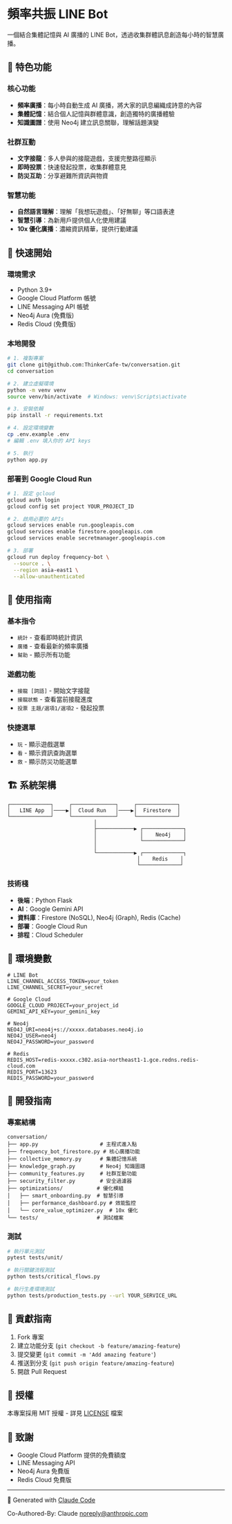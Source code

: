 # 頻率共振 LINE Bot

一個結合集體記憶與 AI 廣播的 LINE Bot，透過收集群體訊息創造每小時的智慧廣播。

## 🌟 特色功能

### 核心功能
- **頻率廣播**：每小時自動生成 AI 廣播，將大家的訊息編織成詩意的內容
- **集體記憶**：結合個人記憶與群體意識，創造獨特的廣播體驗
- **知識圖譜**：使用 Neo4j 建立訊息關聯，理解話題演變

### 社群互動
- **文字接龍**：多人參與的接龍遊戲，支援完整路徑顯示
- **即時投票**：快速發起投票，收集群體意見
- **防災互助**：分享避難所資訊與物資

### 智慧功能
- **自然語言理解**：理解「我想玩遊戲」、「好無聊」等口語表達
- **智慧引導**：為新用戶提供個人化使用建議
- **10x 優化廣播**：濃縮資訊精華，提供行動建議

## 🚀 快速開始

### 環境需求
- Python 3.9+
- Google Cloud Platform 帳號
- LINE Messaging API 帳號
- Neo4j Aura (免費版)
- Redis Cloud (免費版)

### 本地開發
```bash
# 1. 複製專案
git clone git@github.com:ThinkerCafe-tw/conversation.git
cd conversation

# 2. 建立虛擬環境
python -m venv venv
source venv/bin/activate  # Windows: venv\Scripts\activate

# 3. 安裝依賴
pip install -r requirements.txt

# 4. 設定環境變數
cp .env.example .env
# 編輯 .env 填入你的 API keys

# 5. 執行
python app.py
```

### 部署到 Google Cloud Run
```bash
# 1. 設定 gcloud
gcloud auth login
gcloud config set project YOUR_PROJECT_ID

# 2. 啟用必要的 APIs
gcloud services enable run.googleapis.com
gcloud services enable firestore.googleapis.com
gcloud services enable secretmanager.googleapis.com

# 3. 部署
gcloud run deploy frequency-bot \
  --source . \
  --region asia-east1 \
  --allow-unauthenticated
```

## 📖 使用指南

### 基本指令
- `統計` - 查看即時統計資訊
- `廣播` - 查看最新的頻率廣播
- `幫助` - 顯示所有功能

### 遊戲功能
- `接龍 [詞語]` - 開始文字接龍
- `接龍狀態` - 查看當前接龍進度
- `投票 主題/選項1/選項2` - 發起投票

### 快捷選單
- `玩` - 顯示遊戲選單
- `看` - 顯示資訊查詢選單
- `救` - 顯示防災功能選單

## 🏗️ 系統架構

```
┌─────────────┐     ┌──────────────┐     ┌─────────────┐
│   LINE App  │────▶│  Cloud Run   │────▶│  Firestore  │
└─────────────┘     └──────────────┘     └─────────────┘
                            │                     
                            ├────────────▶ ┌─────────────┐
                            │              │    Neo4j    │
                            │              └─────────────┘
                            │                     
                            └────────────▶ ┌─────────────┐
                                          │    Redis    │
                                          └─────────────┘
```

### 技術棧
- **後端**：Python Flask
- **AI**：Google Gemini API
- **資料庫**：Firestore (NoSQL), Neo4j (Graph), Redis (Cache)
- **部署**：Google Cloud Run
- **排程**：Cloud Scheduler

## 🔧 環境變數

```env
# LINE Bot
LINE_CHANNEL_ACCESS_TOKEN=your_token
LINE_CHANNEL_SECRET=your_secret

# Google Cloud
GOOGLE_CLOUD_PROJECT=your_project_id
GEMINI_API_KEY=your_gemini_key

# Neo4j
NEO4J_URI=neo4j+s://xxxxx.databases.neo4j.io
NEO4J_USER=neo4j
NEO4J_PASSWORD=your_password

# Redis
REDIS_HOST=redis-xxxxx.c302.asia-northeast1-1.gce.redns.redis-cloud.com
REDIS_PORT=13623
REDIS_PASSWORD=your_password
```

## 📝 開發指南

### 專案結構
```
conversation/
├── app.py                    # 主程式進入點
├── frequency_bot_firestore.py # 核心廣播功能
├── collective_memory.py      # 集體記憶系統
├── knowledge_graph.py        # Neo4j 知識圖譜
├── community_features.py     # 社群互動功能
├── security_filter.py        # 安全過濾器
├── optimizations/           # 優化模組
│   ├── smart_onboarding.py  # 智慧引導
│   ├── performance_dashboard.py # 效能監控
│   └── core_value_optimizer.py  # 10x 優化
└── tests/                   # 測試檔案
```

### 測試
```bash
# 執行單元測試
pytest tests/unit/

# 執行關鍵流程測試
python tests/critical_flows.py

# 執行生產環境測試
python tests/production_tests.py --url YOUR_SERVICE_URL
```

## 🤝 貢獻指南

1. Fork 專案
2. 建立功能分支 (`git checkout -b feature/amazing-feature`)
3. 提交變更 (`git commit -m 'Add amazing feature'`)
4. 推送到分支 (`git push origin feature/amazing-feature`)
5. 開啟 Pull Request

## 📄 授權

本專案採用 MIT 授權 - 詳見 [LICENSE](LICENSE) 檔案

## 🙏 致謝

- Google Cloud Platform 提供的免費額度
- LINE Messaging API
- Neo4j Aura 免費版
- Redis Cloud 免費版

---

🤖 Generated with [Claude Code](https://claude.ai/code)

Co-Authored-By: Claude <noreply@anthropic.com>